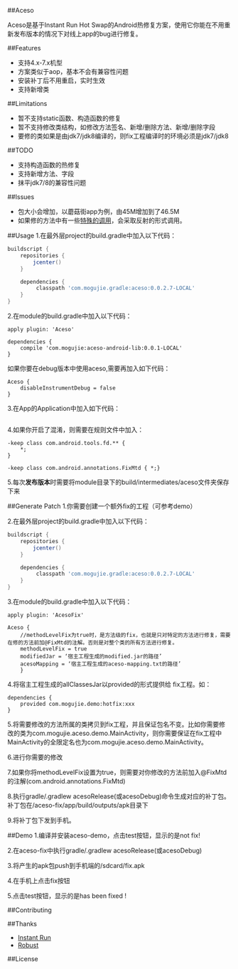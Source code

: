 ##Aceso

Aceso是基于Instant Run Hot Swap的Android热修复方案，使用它你能在不用重新发布版本的情况下对线上app的bug进行修复。

##Features

- 支持4.x-7.x机型
- 方案类似于aop，基本不会有兼容性问题
- 安装补丁后不用重启，实时生效
- 支持新增类


##Limitations

- 暂不支持static函数、构造函数的修复 
- 暂不支持修改类结构，如修改方法签名、新增/删除方法、新增/删除字段
- 要修的类如果是由jdk7/jdk8编译的，则fix工程编译时的环境必须是jdk7/jdk8

##TODO
- 支持构造函数的热修复
- 支持新增方法、字段
- 抹平jdk7/8的兼容性问题

##Issues

- 包大小会增加，以蘑菇街app为例，由45M增加到了46.5M   
- 如果修的方法中有一些[特殊的调用]()，会采取反射的形式调用。

##Usage
1.在最外层project的build.gradle中加入以下代码：

```groovy
buildscript {
    repositories {
        jcenter()
    }

    dependencies {
         classpath 'com.mogujie.gradle:aceso:0.0.2.7-LOCAL'
    }
}
```

2.在module的build.gradle中加入以下代码：

```
apply plugin: 'Aceso'

dependencies {
    compile 'com.mogujie:aceso-android-lib:0.0.1-LOCAL'
}

```

如果你要在debug版本中使用aceso,需要再加入如下代码：

```
Aceso {
    disableInstrumentDebug = false
}
```

3.在App的Application中加入如下代码：

```
```

4.如果你开启了混淆，则需要在规则文件中加入：

```
-keep class com.android.tools.fd.** {
    *;
}

-keep class com.android.annotations.FixMtd { *;}

```

5.每次**发布版本**时需要将module目录下的build/intermediates/aceso文件夹保存下来
 

##Generate Patch
1.你需要创建一个额外fix的工程（可参考demo）

2.在最外层project的build.gradle中加入以下代码：

```groovy
buildscript {
    repositories {
        jcenter()
    }

    dependencies {
         classpath 'com.mogujie.gradle:aceso:0.0.2.7-LOCAL'
    }
}
```

3.在module的build.gradle中加入以下代码：

```
apply plugin: 'AcesoFix'

Aceso {
    //methodLevelFix为true时，是方法级的fix，也就是只对特定的方法进行修复，需要在修的方法前加@FixMtd的注解。否则是对整个类的所有方法进行修复。
    methodLevelFix = true
    modifiedJar = ‘宿主工程生成的modified.jar的路径’
    acesoMapping = ‘宿主工程生成的aceso-mapping.txt的路径’
    }

```
4.将宿主工程生成的allClassesJar以provided的形式提供给 fix工程。如：
```
dependencies {
    provided com.mogujie.demo:hotfix:xxx
}
```


5.将需要修改的方法所属的类拷贝到fix工程，并且保证包名不变。比如你需要修改的类为com.mogujie.aceso.demo.MainActivity，则你需要保证在fix工程中MainActivity的全限定名也为com.mogujie.aceso.demo.MainActivity。

6.进行你需要的修改

7.如果你将methodLevelFix设置为true，则需要对你修改的方法前加入@FixMtd的注解(com.android.annotations.FixMtd)

8.执行gradle/.gradlew acesoRelease(或acesoDebug)命令生成对应的补丁包。补丁包在/aceso-fix/app/build/outputs/apk目录下

9.将补丁包下发到手机。


##Demo
1.编译并安装aceso-demo，点击test按钮，显示的是not fix! 

2.在aceso-fix中执行gradle/.gradlew acesoRelease(或acesoDebug)

3.将产生的apk包push到手机端的/sdcard/fix.apk

4.在手机上点击fix按钮

5.点击test按钮，显示的是has been fixed !

##Contributing

##Thanks
- [Instant Run](https://developer.android.com/studio/run/index.html#instant-run)
- [Robust](http://tech.meituan.com/android_robust.html)


##License
